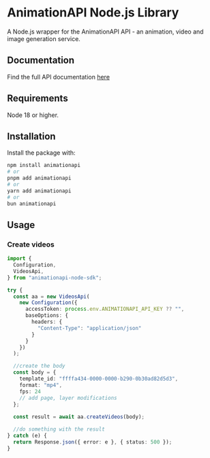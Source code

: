 # AnimationAPI Node.js Library

A Node.js wrapper for the AnimationAPI API - an animation, video and image generation service.

## Documentation

Find the full API documentation [here](https://docs.AnimationAPI.com/api-docs)

## Requirements

Node 18 or higher.

## Installation

Install the package with:

```sh
npm install animationapi
# or
pnpm add animationapi
# or
yarn add animationapi
# or
bun animationapi
```

## Usage

### Create videos
```ts
import {
  Configuration,
  VideosApi,
} from "animationapi-node-sdk";

try {
  const aa = new VideosApi(
    new Configuration({
      accessToken: process.env.ANIMATIONAPI_API_KEY ?? "",
      baseOptions: {
        headers: {
          "Content-Type": "application/json"
        }
      }
    })
  );

  //create the body
  const body = {
    template_id: "ffffa434-0000-0000-b290-0b30ad82d5d3",
    format: "mp4",
    fps: 24
    // add page, layer modifications
  };
  
  const result = await aa.createVideos(body);

  //do something with the result
} catch (e) {
  return Response.json({ error: e }, { status: 500 });
}
```